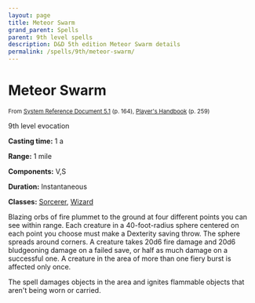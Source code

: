 ```yaml
---
layout: page
title: Meteor Swarm
grand_parent: Spells
parent: 9th level spells 
description: D&D 5th edition Meteor Swarm details
permalink: /spells/9th/meteor-swarm/
---
```


# Meteor Swarm

<small>From <a target="_blank" href="https://media.wizards.com/2016/downloads/DND/SRD-OGL_V5.1.pdf">System Reference Document 5.1</a> (p. 164), <a target="_blank" href="https://dnd.wizards.com/products/tabletop-games/rpg-products/rpg_playershandbook">Player's Handbook</a> (p. 259)</small>


9th level evocation

**Casting time:** 1 a

**Range:** 1 mile

**Components:** V,S 

**Duration:** Instantaneous

**Classes:** [Sorcerer](/classes/sorcerer/), [Wizard](/classes/wizard/)

Blazing orbs of fire plummet to the ground at four different points you can see within range. Each creature in a 40-foot-radius sphere centered on each point you choose must make a Dexterity saving throw. The sphere spreads around corners. A creature takes 20d6 fire damage and 20d6 bludgeoning damage on a failed save, or half as much damage on a successful one. A creature in the area of more than one fiery burst is affected only once.

   The spell damages objects in the area and ignites flammable objects that aren't being worn or carried.